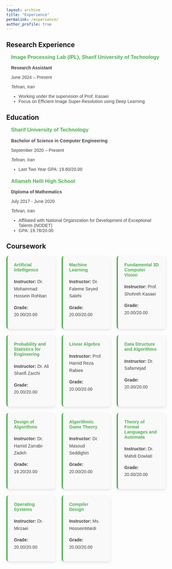 ```yaml
---
layout: archive
title: "Experience"
permalink: /experience/
author_profile: true
---
```


## Research Experience

<div class="experience-section">
  <div class="exp-item">
    <h3>Image Processing Lab (IPL), Sharif University of Technology</h3>
    <p><strong>Research Assistant</strong></p>
    <p>June 2024 – Present</p>
    <p><em>Tehran, Iran</em></p>
    <ul>
      <li>Working under the supervision of Prof. Kasaei</li>
      <li>Focus on Efficient Image Super-Resolution using Deep Learning</li>
    </ul>
  </div>
</div>

## Education

<div class="experience-section">
  <div class="exp-item">
    <h3>Sharif University of Technology</h3>
    <p><strong>Bachelor of Science in Computer Engineering</strong></p>
    <p>September 2020 – Present</p>
    <p><em>Tehran, Iran</em></p>
    <ul>
      <li>Last Two Year GPA: 19.60/20.00</li>
    </ul>
  </div>
  
  <div class="exp-item">
    <h3>Allameh Helli High School</h3>
    <p><strong>Diploma of Mathematics</strong></p>
    <p>July 2017 - June 2020</p>
    <p><em>Tehran, Iran</em></p>
    <ul>
      <li>Affiliated with National Organization for Development of Exceptional Talents (NODET)</li>
      <li>GPA: 19.78/20.00</li>
    </ul>
  </div>
</div>

## Coursework

<div class="coursework-section">
  <div class="course-card">
    <h4>Artificial Intelligence</h4>
    <p><strong>Instructor:</strong> Dr. Mohammad Hossein Rohban</p>
    <p><strong>Grade:</strong> 20.00/20.00</p>
  </div>
  
  <div class="course-card">
    <h4>Machine Learning</h4>
    <p><strong>Instructor:</strong> Dr. Fateme Seyed Salehi</p>
    <p><strong>Grade:</strong> 20.00/20.00</p>
  </div>
  
  <div class="course-card">
    <h4>Fundamental 3D Computer Vision</h4>
    <p><strong>Instructor:</strong> Prof. Shohreh Kasaei</p>
    <p><strong>Grade:</strong> 20.00/20.00</p>
  </div>
  
  <div class="course-card">
    <h4>Probability and Statistics for Engineering</h4>
    <p><strong>Instructor:</strong> Dr. Ali Sharifi Zarchi</p>
    <p><strong>Grade:</strong> 20.00/20.00</p>
  </div>
  
  <div class="course-card">
    <h4>Linear Algebra</h4>
    <p><strong>Instructor:</strong> Prof. Hamid Reza Rabiee</p>
    <p><strong>Grade:</strong> 20.00/20.00</p>
  </div>

  <div class="course-card">
    <h4>Data Structure and Algorithms</h4>
    <p><strong>Instructor:</strong> Dr. Safarnejad</p>
    <p><strong>Grade:</strong> 20.00/20.00</p>
  </div>

  <div class="course-card">
    <h4>Design of Algorithms</h4>
    <p><strong>Instructor:</strong> Dr. Hamid Zarrabi-Zadeh</p>
    <p><strong>Grade:</strong> 19.20/20.00</p>
  </div>

  <div class="course-card">
    <h4>Algorithmic Game Theory</h4>
    <p><strong>Instructor:</strong> Dr. Masoud Seddighin</p>
    <p><strong>Grade:</strong> 20.00/20.00</p>
  </div>

  <div class="course-card">
    <h4>Theory of Formal Languages and Automata</h4>
    <p><strong>Instructor:</strong> Dr. Mahdi Dowlati</p>
    <p><strong>Grade:</strong> 20.00/20.00</p>
  </div>

  <div class="course-card">
    <h4>Operating Systems</h4>
    <p><strong>Instructor:</strong> Dr. Mirzaei</p>
    <p><strong>Grade:</strong> 20.00/20.00</p>
  </div>

  <div class="course-card">
    <h4>Compiler Design</h4>
    <p><strong>Instructor:</strong> Ms. HosseinMardi</p>
    <p><strong>Grade:</strong> 20.00/20.00</p>
  </div>
</div>

<style>
  /* Experience and Coursework Section Styles */
  .experience-section {
    font-family: Arial, sans-serif;
    margin-bottom: 20px;
  }
  .exp-item {
    padding-left: 15px;
    margin-bottom: 20px;
  }

  /* Titles for Research and Education */
  .exp-item h3 {
    margin-top: 0;
    color: #4CAF50;
  }
  .exp-item p, .exp-item li {
    color: #444;
  }

  /* Coursework styling as cards */
  .coursework-section {
    display: grid;
    grid-template-columns: repeat(3, 1fr); /* نمایش ۳ کارت در هر ردیف */
    gap: 20px;
    font-family: Arial, sans-serif;
  }
  .course-card {
    background-color: #f9f9f9;
    border-radius: 8px;
    padding: 20px;
    box-shadow: 0 4px 8px rgba(0, 0, 0, 0.1);
    border-left: 4px solid #4CAF50;
    transition: transform 0.3s ease, background-color 0.3s ease, box-shadow 0.3s ease;
  }
  .course-card:hover {
    transform: translateY(-5px) scale(1.02);
    background-color: #e8f5e9;
    box-shadow: 0 8px 16px rgba(0, 0, 0, 0.2);
  }
  .course-card h4 {
    color: #4CAF50;
    margin-top: 0;
  }
  .course-card p {
    color: #444;
    line-height: 1.6;
  }
</style>
